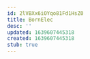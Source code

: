```yaml
---
id: 2lVBXx6iOYqo81Fd1HsZ0
title: BornElec
desc: ''
updated: 1639607445318
created: 1639607445318
stub: true
---
```


